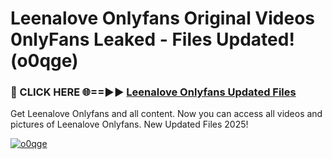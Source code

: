 # Leenalove Onlyfans Original Videos 0nlyFans Leaked - Files Updated! (o0qge)

<h3>🔴 CLICK HERE 🌐==►► <a href="https://tinyurl.com/ehrbuxhb" rel="nofollow">Leenalove Onlyfans Updated Files</a></h3>

Get Leenalove Onlyfans and all content. Now you can access all videos and pictures of Leenalove Onlyfans. New Updated Files 2025!

[![o0qge](https://i.imgur.com/lVYEuWS.gif)](https://tinyurl.com/ehrbuxhb)
